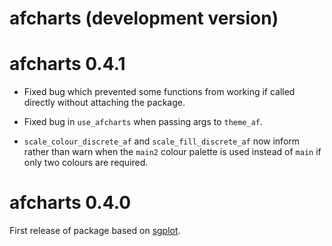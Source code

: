 # afcharts (development version)

# afcharts 0.4.1

-   Fixed bug which prevented some functions from working if called directly without attaching the package.

-   Fixed bug in `use_afcharts` when passing args to `theme_af`.

-   `scale_colour_discrete_af` and `scale_fill_discrete_af` now inform rather than warn when the `main2` colour palette is used instead of `main` if only two colours are required.

# afcharts 0.4.0

First release of package based on [sgplot](https://scotgovanalysis.github.io/sgplot/).
